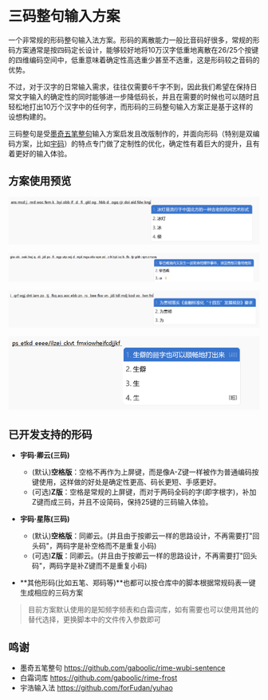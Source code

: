 # 三码整句输入方案

一个非常规的形码整句输入法方案。形码的离散能力一般比音码好很多，常规的形码方案通常是按四码定长设计，能够较好地将10万汉字低重地离散在26/25个按键的四维编码空间中，低重意味着确定性高选重少甚至不选重，这是形码较之音码的优势。

不过，对于汉字的日常输入需求，往往仅需要6千字不到，因此我们希望在保持日常文字输入的确定性的同时能够进一步降低码长，并且在需要的时候也可以随时且轻松地打出10万个汉字中的任何字，而形码的三码整句输入方案正是基于这样的设想构建的。

三码整句是受[墨奇五笔整句](https://github.com/gaboolic/rime-wubi-sentence)输入方案启发且改版制作的，并面向形码（特别是双编码方案，比如[宇码](https://yuhao.forfudan.com)）的特点专门做了定制性的优化，确定性有着巨大的提升，且有着更好的输入体验。


## 方案使用预览
![img](https://github.com/Litles/rime-xingma-sentence/blob/main/images/bing_deng.png)

![img](https://github.com/Litles/rime-xingma-sentence/blob/main/images/libaneng_baozha.png)

![img](https://github.com/Litles/rime-xingma-sentence/blob/main/images/shisiwu_guihua.png)

![img](https://github.com/Litles/rime-xingma-sentence/blob/main/images/shengpizi.png)


## 已开发支持的形码

* **宇码·卿云(三码)**
  * (默认)**空格版**：空格不再作为上屏键，而是像A-Z键一样被作为普通编码按键使用，这样做的好处是确定性更高、码长更短、手感更好。
  * (可选)**Z版**：空格是常规的上屏键，而对于两码全码的字(即字根字)，补加Z键而成三码，并且不设简码，保持25键的三码输入体验。

* **宇码·星陈(三码)**
  * (默认)**空格版**：同卿云。(并且由于按卿云一样的思路设计，不再需要打"回头码"，两码字是补空格而不是重复小码)
  * (可选)**Z版**：同卿云。(并且由于按卿云一样的思路设计，不再需要打"回头码"，两码字是补Z键而不是重复小码)

* **其他形码(比如五笔、郑码等)**也都可以按仓库中的脚本根据常规码表一键生成相应的三码方案

> 目前方案默认使用的是知频字频表和白霜词库，如有需要也可以使用其他的替代选择，更换脚本中的文件传入参数即可

## 鸣谢

* 墨奇五笔整句 <https://github.com/gaboolic/rime-wubi-sentence>
* 白霜词库 <https://github.com/gaboolic/rime-frost>
* 宇浩输入法 <https://github.com/forFudan/yuhao>
